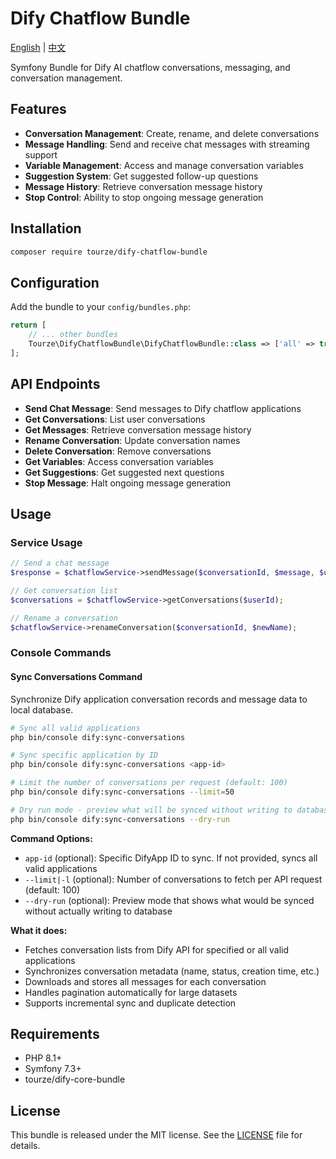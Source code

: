 # Dify Chatflow Bundle

[English](README.md) | [中文](README.zh-CN.md)

Symfony Bundle for Dify AI chatflow conversations, messaging, and conversation management.

## Features

- **Conversation Management**: Create, rename, and delete conversations
- **Message Handling**: Send and receive chat messages with streaming support
- **Variable Management**: Access and manage conversation variables
- **Suggestion System**: Get suggested follow-up questions
- **Message History**: Retrieve conversation message history
- **Stop Control**: Ability to stop ongoing message generation

## Installation

```bash
composer require tourze/dify-chatflow-bundle
```

## Configuration

Add the bundle to your `config/bundles.php`:

```php
return [
    // ... other bundles
    Tourze\DifyChatflowBundle\DifyChatflowBundle::class => ['all' => true],
];
```

## API Endpoints

- **Send Chat Message**: Send messages to Dify chatflow applications
- **Get Conversations**: List user conversations
- **Get Messages**: Retrieve conversation message history
- **Rename Conversation**: Update conversation names
- **Delete Conversation**: Remove conversations
- **Get Variables**: Access conversation variables
- **Get Suggestions**: Get suggested next questions
- **Stop Message**: Halt ongoing message generation

## Usage

### Service Usage

```php
// Send a chat message
$response = $chatflowService->sendMessage($conversationId, $message, $userId);

// Get conversation list
$conversations = $chatflowService->getConversations($userId);

// Rename a conversation
$chatflowService->renameConversation($conversationId, $newName);
```

### Console Commands

#### Sync Conversations Command

Synchronize Dify application conversation records and message data to local database.

```bash
# Sync all valid applications
php bin/console dify:sync-conversations

# Sync specific application by ID
php bin/console dify:sync-conversations <app-id>

# Limit the number of conversations per request (default: 100)
php bin/console dify:sync-conversations --limit=50

# Dry run mode - preview what will be synced without writing to database
php bin/console dify:sync-conversations --dry-run
```

**Command Options:**
- `app-id` (optional): Specific DifyApp ID to sync. If not provided, syncs all valid applications
- `--limit|-l` (optional): Number of conversations to fetch per API request (default: 100)
- `--dry-run` (optional): Preview mode that shows what would be synced without actually writing to database

**What it does:**
- Fetches conversation lists from Dify API for specified or all valid applications
- Synchronizes conversation metadata (name, status, creation time, etc.)
- Downloads and stores all messages for each conversation
- Handles pagination automatically for large datasets
- Supports incremental sync and duplicate detection

## Requirements

- PHP 8.1+
- Symfony 7.3+
- tourze/dify-core-bundle

## License

This bundle is released under the MIT license. See the [LICENSE](LICENSE) file for details.